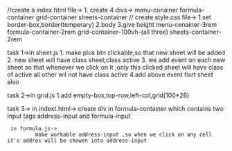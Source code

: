 //create a index.html file->
                       1. create 4 divs->
                           menu-conainer
                           formula-container
                           grid-container
                           sheets-container
// create style.css file->
                       1.set border-box,border(temperary)
                       2.body
                       3.give height 
                                 menu-conainer-3rem
                                 formula-container-2rem
                                  grid-container-100vh-(all three)
                                  sheets-container-2rem

task 1->in sheet.js
           1. make plus btn clickable,so that new sheet will be added
           2. new sheet will have class sheet,class active
           3. we add event on each new sheet so that whenever we click on it ,only this clicked sheet will have class of active all other wil not have class active
           4.add above event fisrt sheet also

task 2->in grid.js
           1.add empty-box,top-row,left-col,grid(100*26)

task 3->
     in indext.html->
             create div in formula-container which contains  two input tags address-input and formula-input
            
     in formula.js->
             make workable address-input ,so when we click on any cell it's addres will be showen into address-input
                      





     
                    
                       
